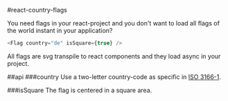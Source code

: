 #react-country-flags

You need flags in your react-project and you don't want to load all flags of the world instant in your application?

```javascript 1.8
<Flag country="de" isSquare={true} />
```

All flags are svg transpile to react components and they load async in your project.

##api
###country
Use a two-letter country-code as specific in [ISO 3166-1](https://en.wikipedia.org/wiki/ISO_3166-1_alpha-2).

###isSquare
The flag is centered in a square area.
